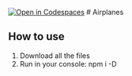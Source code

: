 [![Open in Codespaces](https://classroom.github.com/assets/launch-codespace-7f7980b617ed060a017424585567c406b6ee15c891e84e1186181d67ecf80aa0.svg)](https://classroom.github.com/open-in-codespaces?assignment_repo_id=14173104)
﻿# Airplanes

## How to use

1. Download all the files
2. Run in your console: npm i -D

